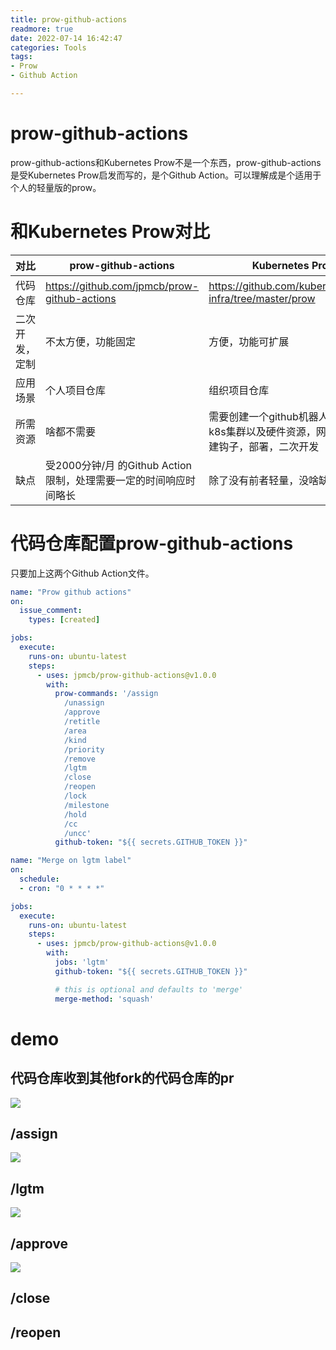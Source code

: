 ```yaml
---
title: prow-github-actions
readmore: true
date: 2022-07-14 16:42:47
categories: Tools
tags:
- Prow
- Github Action

---
```



# prow-github-actions

prow-github-actions和Kubernetes Prow不是一个东西，prow-github-actions是受Kubernetes Prow启发而写的，是个Github Action。可以理解成是个适用于个人的轻量版的prow。

# 和Kubernetes Prow对比

| 对比 | prow-github-actions | Kubernetes Prow |
| --- | --- | --- |
| 代码仓库 | https://github.com/jpmcb/prow-github-actions | https://github.com/kubernetes/test-infra/tree/master/prow |
| 二次开发，定制 | 不太方便，功能固定 | 方便，功能可扩展 |
| 应用场景 | 个人项目仓库 | 组织项目仓库 |
| 所需资源 | 啥都不需要 | 需要创建一个github机器人账号，需要k8s集群以及硬件资源，网络资源，创建钩子，部署，二次开发 |
| 缺点 | 受2000分钟/月 的Github Action限制，处理需要一定的时间响应时间略长 | 除了没有前者轻量，没啥缺点 |


# 代码仓库配置prow-github-actions

只要加上这两个Github Action文件。

```yaml
name: "Prow github actions"
on:
  issue_comment:
    types: [created]

jobs:
  execute:
    runs-on: ubuntu-latest
    steps:
      - uses: jpmcb/prow-github-actions@v1.0.0
        with:
          prow-commands: '/assign 
            /unassign 
            /approve 
            /retitle 
            /area 
            /kind 
            /priority 
            /remove 
            /lgtm 
            /close 
            /reopen 
            /lock 
            /milestone 
            /hold 
            /cc 
            /uncc'
          github-token: "${{ secrets.GITHUB_TOKEN }}"
```

```yaml
name: "Merge on lgtm label"
on:
  schedule:
  - cron: "0 * * * *"

jobs:
  execute:
    runs-on: ubuntu-latest
    steps:
      - uses: jpmcb/prow-github-actions@v1.0.0
        with:
          jobs: 'lgtm'
          github-token: "${{ secrets.GITHUB_TOKEN }}"

          # this is optional and defaults to 'merge'
          merge-method: 'squash'
```



# demo
## 代码仓库收到其他fork的代码仓库的pr
![](/images/prow-github-actions/image1.png)

## /assign
![](/images/prow-github-actions/2022-07-14-17-13-56.png)


## /lgtm
![](/images/prow-github-actions/2022-07-14-17-12-42.png)

## /approve
![](/images/prow-github-actions/2022-07-14-17-16-14.png)

## /close

## /reopen

